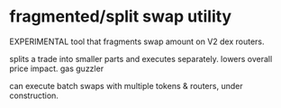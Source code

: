 # fragmented/split swap utility

EXPERIMENTAL tool that fragments swap amount on V2 dex routers.

splits a trade into smaller parts and executes separately. lowers overall price impact. gas guzzler

can execute batch swaps with multiple tokens & routers, under construction. 